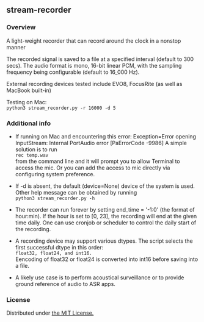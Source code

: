 ## stream-recorder

### Overview
A light-weight recorder that can record around the clock in a nonstop manner

The recorded signal is saved to a file at a specified interval (default to 300 secs).
The audio format is mono, 16-bit linear PCM, with the sampling frequency being configurable (default to 16_000 Hz).

External recording devices tested include EVO8, FocusRite (as well as MacBook built-in)

Testing on Mac:   
    ```python3 stream_recorder.py -r 16000 -d 5```

### Additional info
* If running on Mac and encountering this error:
  Exception=Error opening InputStream: Internal PortAudio error [PaErrorCode -9986]
    A simple solution is to run     
    ```rec temp.wav```    
    from the command line and it will prompt you to allow Terminal to access the mic.
    Or you can add the access to mic directly via configuring system preference.

* If -d <device> is absent, the default (device=None) device of the system is used. Other 
help message can be obtained by running     
   ```python3 stream_recorder.py -h```   

* The recorder can run forever by setting end_time = '-1:0' (the format of hour:min). If the hour is set to [0, 23], the recording will end at the given time daily.
One can use cronjob or scheduler to control the daily start of the recording.

* A recording device may support various dtypes. The script selects the first successful dtype in this order:   
    ```float32, float24, and int16.```   
    Eencoding of float32 or float24 is converted into int16 before saving into a file.

* A likely use case is to perform acoustical surveillance or to provide ground reference of audio to ASR apps.

### License
Distributed under [the MIT License.](https://www.mit.edu/~amini/LICENSE.md)
